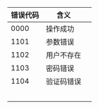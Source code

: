 | 错误代码 | 含义    |      |
| ---- | ----- | ---- |
| 0000 | 操作成功  |      |
| 1101 | 参数错误  |      |
| 1102 | 用户不存在 |      |
| 1103 | 密码错误  |      |
| 1104 | 验证码错误 |      |
|      |       |      |
|      |       |      |
|      |       |      |
|      |       |      |
|      |       |      |